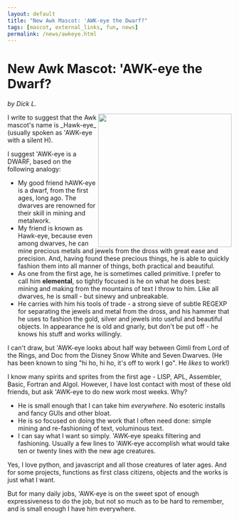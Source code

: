 ```yaml
---
layout: default
title: "New Awk Mascot: 'AWK-eye the Dwarf?"
tags: [mascot, external_links, fun, news]
permalink: /news/awkeye.html
---
```


New Awk Mascot: 'AWK-eye the Dwarf?
===================================

_by Dick L._

<img src="http://lawker.googlecode.com/svn/fridge/share/img/dwarf500.png" align="right" width="300px" />
I write to suggest that the Awk mascot's
name is _Hawk-eye_ (usually spoken as 'AWK-eye with a silent H).

I suggest 'AWK-eye is a DWARF, based on the following analogy:

+ My good friend hAWK-eye is a dwarf, from the first ages, long ago. The
  dwarves are renowned for their skill in mining and metalwork.
+ My friend is known as Hawk-eye, because even among dwarves, he can
  mine precious metals and jewels from the dross with great ease and
  precision. And, having found these precious things, he is able to
  quickly fashion them into all manner of things, both practical and
  beautiful.
+ As one from the first age, he is sometimes called primitive. I prefer
  to call him **elemental**, so tightly focused is he on what he does
  best: mining and making from the mountains of text I throw to him. Like
  all dwarves, he is small - but sinewy and unbreakable.
+ He carries with him his tools of trade - a strong sieve of subtle REGEXP
  for separating the jewels and metal from the dross, and his hammer
  that he uses to fashion the gold, silver and jewels into useful and
  beautiful objects. In appearance he is old and gnarly, but don't be
  put off - he knows his stuff and works willingly.

I can't draw, but 'AWK-eye looks about half way between Gimli from Lord
of the Rings, and Doc from the Disney Snow White and Seven Dwarves. (He
has been known to sing "hi ho, hi ho, it's off to work I go". He
_likes_ to work!)

I know many spirits and sprites  from the first age - LISP, APL,
Assembler, Basic, Fortran and Algol. However, I have lost contact with
most of these old friends, but ask 'AWK-eye to do new work most weeks.
Why?

+ He is small enough that I can take him _everywhere_. No esoteric
  installs and fancy GUIs and other bloat.
+ He is so focused on doing the work that I often need done: simple
  mining and re-fashioning of text, voluminous text.
+ I can say what I want so simply. 'AWK-eye speaks filtering and
  fashioning. Usually a few lines to 'AWK-eye accomplish what would take
  ten or twenty lines with the new age creatures.

Yes, I love python, and javascript and all those creatures of later
ages. And for some projects, functions as first class citizens, objects
and the works is just what I want.

But for many daily jobs, 'AWK-eye is on the sweet spot of enough
expressiveness to do the job, but not so much as to be hard to remember,
and is small enough I have him everywhere.
